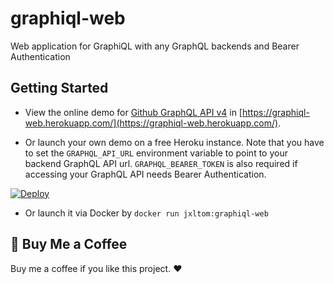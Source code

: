 # graphiql-web

Web application for GraphiQL with any GraphQL backends and Bearer Authentication

## Getting Started

- View the online demo for [Github GraphQL API v4](https://developer.github.com/v4/) in [https://graphiql-web.herokuapp.com/](https://graphiql-web.herokuapp.com/).

- Or launch your own demo on a free Heroku instance. Note that you have to set the ```GRAPHQL_API_URL``` environment variable to point to your backend GraphQL API url. ```GRAPHQL_BEARER_TOKEN``` is also required if accessing your GraphQL API needs Bearer Authentication.

[![Deploy](https://www.herokucdn.com/deploy/button.svg)](https://heroku.com/deploy)

- Or launch it via Docker by ```docker run jxltom:graphiql-web```

## :sparkling_heart: Buy Me a Coffee

Buy me a coffee if you like this project. :heart:
